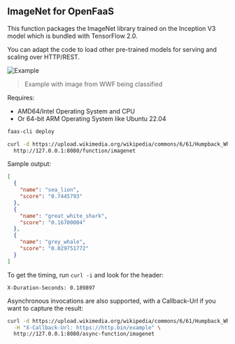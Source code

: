 ## ImageNet for OpenFaaS

This function packages the ImageNet library trained on the Inception V3 model which is bundled with TensorFlow 2.0.

You can adapt the code to load other pre-trained models for serving and scaling over HTTP/REST.

![Example](https://pbs.twimg.com/media/FaxxLMxX0AIBXP_?format=jpg&name=medium)
> Example with image from WWF being classified

Requires:

* AMD64/Intel Operating System and CPU
* Or 64-bit ARM Operating System like Ubuntu 22.04

```bash
faas-cli deploy

curl -d https://upload.wikimedia.org/wikipedia/commons/6/61/Humpback_Whale_underwater_shot.jpg \
  http://127.0.0.1:8080/function/imagenet
```

Sample output:

```json
[                                                                                                                                              
  {                                                                                                                                            
    "name": "sea_lion",                                                                                                                        
    "score": "0.7445793"                                                                                                                       
  },                                                                                                                                           
  {                                                                                                                                            
    "name": "great_white_shark",                                                                                                               
    "score": "0.16700004"
  },
  {
    "name": "grey_whale",
    "score": "0.029751772"
  }
]
```

To get the timing, run `curl -i` and look for the header:

```
X-Duration-Seconds: 0.189897
```

Asynchronous invocations are also supported, with a Callback-Url if you want to capture the result:

```bash
curl -d https://upload.wikimedia.org/wikipedia/commons/6/61/Humpback_Whale_underwater_shot.jpg \
  -H "X-Callback-Url: https://http.bin/example" \
  http://127.0.0.1:8080/async-function/imagenet
```

